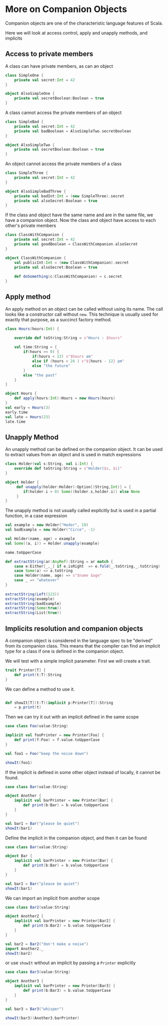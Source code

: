 # More on Companion Objects
Companion objects are one of the characteristic language features of Scala.

Here we will look at access control, apply and unapply methods, and implicits

## Access to private members

A class can have private members, as can an object
```scala mdoc
class SimpleOne {
    private val secret:Int = 42
}

object AlsoSimpleOne {
    private val secretBoolean:Boolean = true
}
```
A class cannot access the private members of an object

```scala mdoc:fail
class SimpleBad {
    private val secret:Int = 42
    private val badBoolean = AlsoSimpleTwo.secretBoolean    
}

object AlsoSimpleTwo {
    private val secretBoolean:Boolean = true
}
```

An object cannot access the private members of a class

```scala mdoc:fail
class SimpleThree {
    private val secret:Int = 42
}

object AlsoSimpleBadThree {
    private val badInt:Int = (new SimpleThree).secret
    private val alsoSecret:Boolean = true
}
```
If the class and object have the same name and are in the same file, we have a companion object.
Now the class and object have access to each other's private members

```scala mdoc
class ClassWithCompanion {
    private val secret:Int = 42
    private val goodBoolean = ClassWithCompanion.alsoSecret    
}

object ClassWithCompanion {
    val publicInt:Int = (new ClassWithCompanion).secret
    private val alsoSecret:Boolean = true
    
    def doSomething(c:ClassWithCompanion) = c.secret
}
```

## Apply method

An apply method on an object can be called without using its name.
The call looks like a constructor call without `new`.
This technique is usually used for exactly that purpose, as a succinct factory method. 

```scala mdoc
class Hours(hours:Int) {

    override def toString:String = s"Hours : $hours"
    
    val time:String = {
        if(hours >= 0) {
            if(hours < 13) s"$hours am"
            else if (hours < 24 ) s"${hours - 12} pm"
            else "the future"
        }
        else "the past"
    }
}

object Hours {
    def apply(hours:Int):Hours = new Hours(hours)
}
val early = Hours(3)
early.time
val late = Hours(23)
late.time
```
## Unapply Method

An unapply method can be defined on the companion object.
It can be used to extract values from an object and is used in match expressions

```scala mdoc
class Holder(val s:String, val i:Int) {
    override def toString:String = s"Holder($s, $i)"
}

object Holder {
     def unapply(holder:Holder):Option[(String,Int)] = {
        if(holder.i > 0) Some((holder.s,holder.i)) else None
     }
}
```
The unapply method is not usually called explicitly but is used in a partial function, in a case expression

```scala mdoc
val example = new Holder("Hodor", 19)
val badExample = new Holder("Circe", -1)

val Holder(name, age) = example
val Some((a, i)) = Holder.unapply(example)

name.toUpperCase

def extractString(ar:AnyRef):String = ar match {
    case e:Either[_,_] if e.isRight  => e.fold(_.toString,_.toString)
    case Some(a) => a.toString
    case Holder(name, age) => s"$name $age"
    case _ => "whatever"
}
 
extractString(Left(123)) 
extractString(example)
extractString(badExample)
extractString(Some(true))
extractString(List(true)) 

```
## Implicits resolution and companion objects

A companion object is considered in the language spec to be "derived" from its companion class.
This means that the compiler can find an implicit  type for a class if one is defined in the companion object.

We will test with a simple implicit parameter. 
First we will create a trait.
```scala mdoc
trait Printer[T] {
    def print(t:T):String
}
```
We can define a  method to use it.
```scala mdoc

def showIt[T](t:T)(implicit p:Printer[T]):String
    = p.print(t)
```

Then we can try it out with an implicit defined in the same scope
```scala mdoc
case class Foo(value:String)

implicit val fooPrinter = new Printer[Foo] {
    def print(f:Foo) = f.value.toUpperCase
}

val foo1 = Foo("keep the noise down")

showIt(foo1)
```

If the implicit is defined in some other object instead of locally, it cannot be found.


```scala mdoc:fail
case class Bar(value:String)

object Another {
    implicit val barPrinter = new Printer[Bar] {
        def print(b:Bar) = b.value.toUpperCase
    }
}

val bar1 = Bar("please be quiet")
showIt(bar1)


```

Define the implicit in the companion object, and then it can be found
```scala mdoc
case class Bar(value:String)

object Bar {
    implicit val barPrinter = new Printer[Bar] {
        def print(b:Bar) = b.value.toUpperCase
    }
}

val bar1 = Bar("please be quiet")
showIt(bar1)

```

We can import an implicit from another scope


```scala mdoc
case class Bar2(value:String)

object Another2 {
    implicit val barPrinter = new Printer[Bar2] {
        def print(b:Bar2) = b.value.toUpperCase
    }
}

val bar2 = Bar2("don't make a noise")
import Another2._
showIt(bar2)

```
or use `showIt` without an implicit by passing a `Printer` explicitly

```scala mdoc
case class Bar3(value:String)

object Another3 {
    implicit val barPrinter = new Printer[Bar3] {
        def print(b:Bar3) = b.value.toUpperCase
    }
}

val bar3 = Bar3("whisper")

showIt(bar3)(Another3.barPrinter)

```
